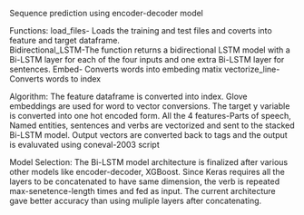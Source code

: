 Sequence prediction using encoder-decoder model

Functions:
    load_files- Loads the training and test files and coverts into feature 
    and target dataframe.    
    Bidirectional_LSTM-The function returns a bidirectional LSTM model with a Bi-LSTM layer 
    for each of the four inputs and one extra Bi-LSTM layer for sentences.
    Embed- Converts words into embeding matix
    vectorize_line-Converts words to index

Algorithm:
    The feature dataframe is converted into index. 
    Glove embeddings are used for word to vector conversions.
    The target y variable is converted into one hot encoded form.
    All the 4 features-Parts of speech, Named entities, sentences and verbs
    are vectorized and sent to the stacked Bi-LSTM model.
    Output vectors are converted back to tags and the output is evaluvated
    using coneval-2003 script

Model Selection:
    The Bi-LSTM model architecture is finalized after various other models like encoder-decoder,
    XGBoost.
    Since Keras requires all the layers to be concatenated to have same dimension, the verb is 
    repeated max-senetence-length times and fed as input.
    The current architecture gave better accuracy than using muliple layers after
    concatenating.
